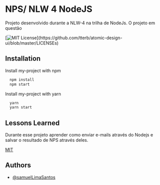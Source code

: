 # NPS/ NLW 4 NodeJS

Projeto desenvolvido durante a NLW-4 na trilha de NodeJs. O projeto em questão 


[![MIT License](https://img.shields.io/apm/l/atomic-design-ui.svg?)](https://github.com/tterb/atomic-design-ui/blob/master/LICENSEs)

## Installation 

Install my-project with npm

```bash 
  npm install 
  npm start
```

Install my-project with yarn

```bash 
  yarn 
  yarn start
```
## Lessons Learned

Durante esse projeto aprender como enviar e-mails através do Nodejs e salvar o resultado de NPS através deles. 

[MIT](https://choosealicense.com/licenses/mit/)

  

## Authors

- [@samuelLimaSantos](https://www.github.com/samuelLimaSantos)
